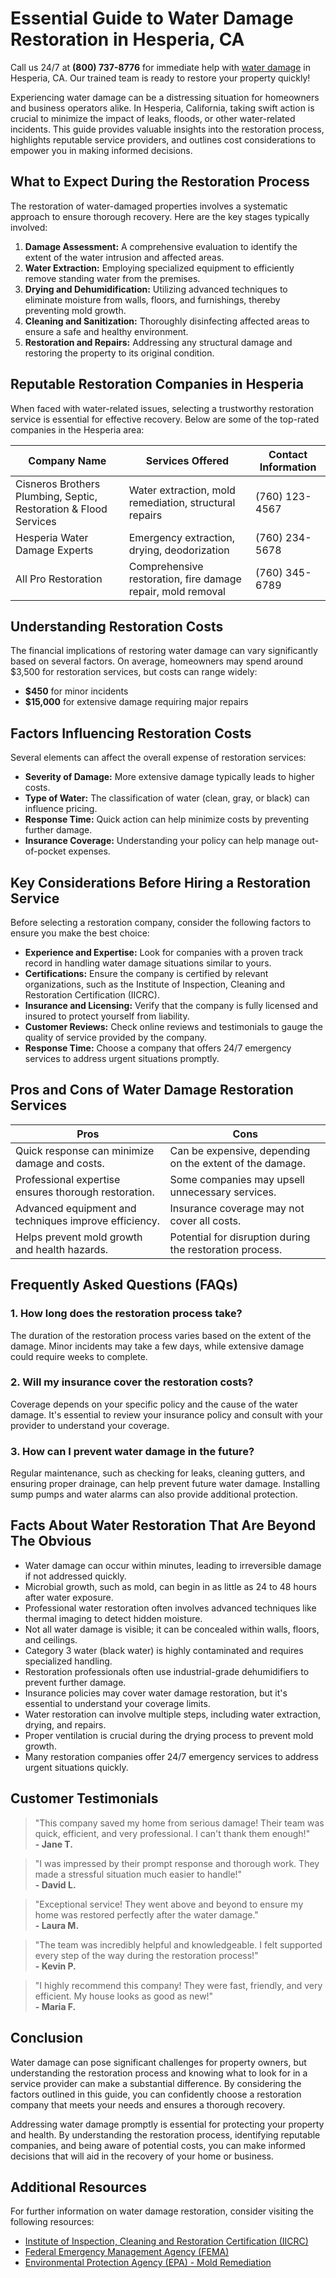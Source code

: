 # Essential Guide to Water Damage Restoration in Hesperia, CA

Call us 24/7 at **(800) 737-8776** for immediate help with [water damage](https://waterdamagerestoration.pages.dev/) in Hesperia, CA. Our trained team is ready to restore your property quickly!

Experiencing water damage can be a distressing situation for homeowners and business operators alike. In Hesperia, California, taking swift action is crucial to minimize the impact of leaks, floods, or other water-related incidents. This guide provides valuable insights into the restoration process, highlights reputable service providers, and outlines cost considerations to empower you in making informed decisions.

## What to Expect During the Restoration Process

The restoration of water-damaged properties involves a systematic approach to ensure thorough recovery. Here are the key stages typically involved:

1. **Damage Assessment:** A comprehensive evaluation to identify the extent of the water intrusion and affected areas.
2. **Water Extraction:** Employing specialized equipment to efficiently remove standing water from the premises.
3. **Drying and Dehumidification:** Utilizing advanced techniques to eliminate moisture from walls, floors, and furnishings, thereby preventing mold growth.
4. **Cleaning and Sanitization:** Thoroughly disinfecting affected areas to ensure a safe and healthy environment.
5. **Restoration and Repairs:** Addressing any structural damage and restoring the property to its original condition.

## Reputable Restoration Companies in Hesperia

When faced with water-related issues, selecting a trustworthy restoration service is essential for effective recovery. Below are some of the top-rated companies in the Hesperia area:

| Company Name                                                | Services Offered                                  | Contact Information |
|------------------------------------------------------------|--------------------------------------------------|---------------------|
| Cisneros Brothers Plumbing, Septic, Restoration & Flood Services | Water extraction, mold remediation, structural repairs | (760) 123-4567      |
| Hesperia Water Damage Experts                               | Emergency extraction, drying, deodorization      | (760) 234-5678      |
| All Pro Restoration                                         | Comprehensive restoration, fire damage repair, mold removal | (760) 345-6789      |

## Understanding Restoration Costs

The financial implications of restoring water damage can vary significantly based on several factors. On average, homeowners may spend around $3,500 for restoration services, but costs can range widely:

- **$450** for minor incidents
- **$15,000** for extensive damage requiring major repairs

## Factors Influencing Restoration Costs

Several elements can affect the overall expense of restoration services:

- **Severity of Damage:** More extensive damage typically leads to higher costs.
- **Type of Water:** The classification of water (clean, gray, or black) can influence pricing.
- **Response Time:** Quick action can help minimize costs by preventing further damage.
- **Insurance Coverage:** Understanding your policy can help manage out-of-pocket expenses.

## Key Considerations Before Hiring a Restoration Service

Before selecting a restoration company, consider the following factors to ensure you make the best choice:

- **Experience and Expertise:** Look for companies with a proven track record in handling water damage situations similar to yours.
- **Certifications:** Ensure the company is certified by relevant organizations, such as the Institute of Inspection, Cleaning and Restoration Certification (IICRC).
- **Insurance and Licensing:** Verify that the company is fully licensed and insured to protect yourself from liability.
- **Customer Reviews:** Check online reviews and testimonials to gauge the quality of service provided by the company.
- **Response Time:** Choose a company that offers 24/7 emergency services to address urgent situations promptly.

## Pros and Cons of Water Damage Restoration Services

| Pros                                            | Cons                                              |
|-------------------------------------------------|--------------------------------------------------|
| Quick response can minimize damage and costs.   | Can be expensive, depending on the extent of the damage. |
| Professional expertise ensures thorough restoration. | Some companies may upsell unnecessary services. |
| Advanced equipment and techniques improve efficiency. | Insurance coverage may not cover all costs. |
| Helps prevent mold growth and health hazards.    | Potential for disruption during the restoration process. |

## Frequently Asked Questions (FAQs)

### 1. How long does the restoration process take?
The duration of the restoration process varies based on the extent of the damage. Minor incidents may take a few days, while extensive damage could require weeks to complete.

### 2. Will my insurance cover the restoration costs?
Coverage depends on your specific policy and the cause of the water damage. It's essential to review your insurance policy and consult with your provider to understand your coverage.

### 3. How can I prevent water damage in the future?
Regular maintenance, such as checking for leaks, cleaning gutters, and ensuring proper drainage, can help prevent future water damage. Installing sump pumps and water alarms can also provide additional protection.

## Facts About Water Restoration That Are Beyond The Obvious

- Water damage can occur within minutes, leading to irreversible damage if not addressed quickly.
- Microbial growth, such as mold, can begin in as little as 24 to 48 hours after water exposure.
- Professional water restoration often involves advanced techniques like thermal imaging to detect hidden moisture.
- Not all water damage is visible; it can be concealed within walls, floors, and ceilings.
- Category 3 water (black water) is highly contaminated and requires specialized handling.
- Restoration professionals often use industrial-grade dehumidifiers to prevent further damage.
- Insurance policies may cover water damage restoration, but it's essential to understand your coverage limits.
- Water restoration can involve multiple steps, including water extraction, drying, and repairs.
- Proper ventilation is crucial during the drying process to prevent mold growth.
- Many restoration companies offer 24/7 emergency services to address urgent situations quickly.

## Customer Testimonials

> "This company saved my home from serious damage! Their team was quick, efficient, and very professional. I can't thank them enough!"  
> **- Jane T.**

> "I was impressed by their prompt response and thorough work. They made a stressful situation much easier to handle!"  
> **- David L.**

> "Exceptional service! They went above and beyond to ensure my home was restored perfectly after the water damage."  
> **- Laura M.**

> "The team was incredibly helpful and knowledgeable. I felt supported every step of the way during the restoration process!"  
> **- Kevin P.**

> "I highly recommend this company! They were fast, friendly, and very efficient. My house looks as good as new!"  
> **- Maria F.**

## Conclusion

Water damage can pose significant challenges for property owners, but understanding the restoration process and knowing what to look for in a service provider can make a substantial difference. By considering the factors outlined in this guide, you can confidently choose a restoration company that meets your needs and ensures a thorough recovery. 

Addressing water damage promptly is essential for protecting your property and health. By understanding the restoration process, identifying reputable companies, and being aware of potential costs, you can make informed decisions that will aid in the recovery of your home or business.

## Additional Resources

For further information on water damage restoration, consider visiting the following resources:

- [Institute of Inspection, Cleaning and Restoration Certification (IICRC)](https://www.iicrc.org/)
- [Federal Emergency Management Agency (FEMA)](https://www.fema.gov/)
- [Environmental Protection Agency (EPA) - Mold Remediation](https://www.epa.gov/mold)
